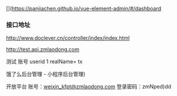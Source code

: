 [](https://panjiachen.github.io/vue-element-admin/#/dashboard
### 接口地址
http://www.doclever.cn/controller/index/index.html

http://test.api.zmlaodong.com

测试 账号 userid 1   realName= tx

饿了么后台管理 - 小程序后台管理)

开放平台
账号：weixin_kfpt@zmlaodong.com
登录密码：zmNped)dd